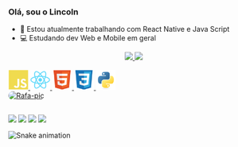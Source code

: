 ### Olá, sou o Lincoln  

- 🔭 Estou atualmente trabalhando com React Native e Java Script 
- 💻 Estudando dev Web e Mobile em geral

<div align="center">
  <a href="https://github.com/victorlincoln10">
  <img height="150em" src="https://github-readme-stats.vercel.app/api?username=victorlincoln10&show_icons=true&include_all_commits=true&count_private=true&theme=outrun"/>
  <img height="150em" src="https://github-readme-stats.vercel.app/api/top-langs/?username=victorlincoln10&layout=compact&langs_count=7&theme=outrun"/>
</div>
 
<div style="display: inline_block"><br>
  <img alt="Rafa-Js" height="40" width="40" src="https://raw.githubusercontent.com/devicons/devicon/master/icons/javascript/javascript-plain.svg">
  <img alt="Rafa-React" height="40" width="40" src="https://raw.githubusercontent.com/devicons/devicon/master/icons/react/react-original.svg">
  <img alt="Rafa-HTML" height="40" width="40" src="https://raw.githubusercontent.com/devicons/devicon/master/icons/html5/html5-original.svg">
  <img alt="Rafa-CSS" height="40" width="40" src="https://raw.githubusercontent.com/devicons/devicon/master/icons/css3/css3-original.svg">
  <img alt="Rafa-Python" height="40" width="40" src="https://raw.githubusercontent.com/devicons/devicon/master/icons/python/python-original.svg">
  <br>
 </div>
<div style={{align-items: center}}>
  <img alt="Rafa-pic" height=190" style="border-radius:100px;" src="https://c.tenor.com/oCXowWQ1i5wAAAAC/venti-genshin-impact.gif">
</div>
                                                                                                                                                
##
                                                                                                                                               
<div>
<a href="https://www.youtube.com/channel/UCZFuKU86ItCoOSQ6DWpnb9g" target="_blank"><img src="https://img.shields.io/badge/YouTube-FF0000?style=for-the-badge&logo=youtube&logoColor=white" target="_blank"></a>
  <a href="https://www.instagram.com/victorlincoln10/" target="_blank"><img src="https://img.shields.io/badge/-Instagram-%23E4405F?style=for-the-badge&logo=instagram&logoColor=white" target="_blank"></a>
  <a href = "mailto:victorlincoln10@gmail.com"><img src="https://img.shields.io/badge/-Gmail-%23333?style=for-the-badge&logo=gmail&logoColor=white" target="_blank"></a>
  <a href="https://www.linkedin.com/in/victor-lincoln-b88988161/" target="_blank"><img src="https://img.shields.io/badge/-LinkedIn-%230077B5?style=for-the-badge&logo=linkedin&logoColor=white" target="_blank"></a> 
 
  ![Snake animation](https://github.com/victorlincoln10/victorlincoln10/blob/output/github-contribution-grid-snake.svg)                                                                                                                                                 
</div>
